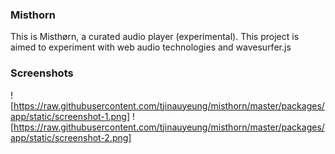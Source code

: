 ### Misthorn
This is Misthørn, a curated audio player (experimental). This project is aimed to experiment with web audio technologies and wavesurfer.js

### Screenshots
![https://raw.githubusercontent.com/tjinauyeung/misthorn/master/packages/app/static/screenshot-1.png]
![https://raw.githubusercontent.com/tjinauyeung/misthorn/master/packages/app/static/screenshot-2.png]
